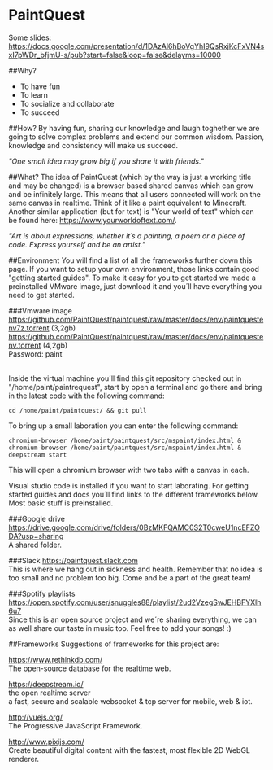# PaintQuest

Some slides: <br />
https://docs.google.com/presentation/d/1DAzAl6hBoVgYhI9QsRxjKcFxVN4sxI7pWDr_bfjmU-s/pub?start=false&loop=false&delayms=10000

##Why?
* To have fun
* To learn
* To socialize and collaborate
* To succeed

##How?
By having fun, sharing our knowledge and laugh toghether we are going to solve complex problems and extend our common wisdom. Passion, knowledge and consistency will make us succeed.

_"One small idea may grow big if you share it with friends."_

##What?
The idea of PaintQuest (which by the way is just a working title and may be changed) is a browser based shared canvas which can grow and be infinitely large. This means that all users connected will work on the same canvas in realtime. Think of it like a paint equivalent to Minecraft. Another similar application (but for text) is "Your world of text" which can be found here: https://www.yourworldoftext.com/.

_"Art is about expressions, whether it´s a painting, a poem or a piece of code. Express yourself and be an artist."_

##Environment
You will find a list of all the frameworks further down this page. If you want to setup your own environment, those links contain good "getting started guides". To make it easy for you to get started we made a preinstalled VMware image, just download it and you´ll have everything you need to get started.

###Vmware image<br />
https://github.com/PaintQuest/paintquest/raw/master/docs/env/paintquestenv7z.torrent (3,2gb)<br />
https://github.com/PaintQuest/paintquest/raw/master/docs/env/paintquestenv.torrent (4,2gb)<br />
Password: paint <br /><br />

Inside the virtual machine you´ll find this git repository checked out in "/home/paint/paintrequest", start by open a terminal and go there and bring in the latest code with the following command:
```
cd /home/paint/paintquest/ && git pull
```

To bring up a small laboration you can enter the following command:
```
chromium-browser /home/paint/paintquest/src/mspaint/index.html & 
chromium-browser /home/paint/paintquest/src/mspaint/index.html & 
deepstream start
```
This will open a chromium browser with two tabs with a canvas in each.

Visual studio code is installed if you want to start laborating. For getting started guides and docs you´ll find links to the different frameworks below. Most basic stuff is preinstalled.

###Google drive
https://drive.google.com/drive/folders/0BzMKFQAMC0S2T0cweU1ncEFZODA?usp=sharing <br />
A shared folder.

###Slack
https://paintquest.slack.com <br />
This is where we hang out in sickness and health. Remember that no idea is too small and no problem too big. Come and be a part of the great team! 

###Spotify playlists
https://open.spotify.com/user/snuggles88/playlist/2ud2VzegSwJEHBFYXlh6u7 <br />
Since this is an open source project and we´re sharing everything, we can as well share our taste in music too. Feel free to add your songs! :)

##Frameworks
Suggestions of frameworks for this project are:

https://www.rethinkdb.com/ <br />
The open-source database for the realtime web.

https://deepstream.io/ <br />
the open realtime server <br />
a fast, secure and scalable websocket & tcp server for mobile, web & iot.

http://vuejs.org/ <br />
The Progressive JavaScript Framework.

http://www.pixijs.com/ <br />
Create beautiful digital content with the fastest, most flexible 2D WebGL renderer.
